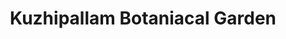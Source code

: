 ---
title: "Kuzhipallam Botaniacal Garden"
url: /trivandrum/kuzhipallam-botaniacal-garden/
shop: Garten-Center
---